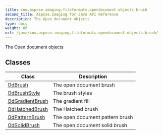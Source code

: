 ```yaml
---
title: com.aspose.imaging.fileformats.opendocument.objects.brush
second_title: Aspose.Imaging for Java API Reference
description: The Open document objects
type: docs
weight: 66
url: /java/com.aspose.imaging.fileformats.opendocument.objects.brush/
---
```


The Open document objects


## Classes

| Class | Description |
| --- | --- |
| [OdBrush](../com.aspose.imaging.fileformats.opendocument.objects.brush/odbrush) | The open document brush |
| [OdBrushStyle](../com.aspose.imaging.fileformats.opendocument.objects.brush/odbrushstyle) | The brush styles |
| [OdGradientBrush](../com.aspose.imaging.fileformats.opendocument.objects.brush/odgradientbrush) | The gradient fill |
| [OdHatchedBrush](../com.aspose.imaging.fileformats.opendocument.objects.brush/odhatchedbrush) | The Hatched brush |
| [OdPatternBrush](../com.aspose.imaging.fileformats.opendocument.objects.brush/odpatternbrush) | The open document pattern brush |
| [OdSolidBrush](../com.aspose.imaging.fileformats.opendocument.objects.brush/odsolidbrush) | The open document solid brush |
